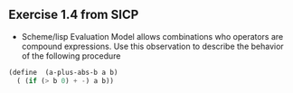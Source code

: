 ## Exercise 1.4 from SICP

- Scheme/lisp Evaluation Model allows combinations who operators are compound expressions.  Use this observation to describe the behavior of the following procedure

```scheme 
(define  (a-plus-abs-b a b)
  ( (if (> b 0) + -) a b))
             
